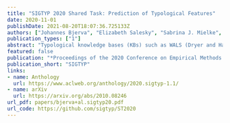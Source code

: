 ```yaml
---
title: "SIGTYP 2020 Shared Task: Prediction of Typological Features"
date: 2020-11-01
publishDate: 2021-08-20T18:07:36.725133Z
authors: ["Johannes Bjerva", "Elizabeth Salesky", "Sabrina J. Mielke", "Aditi Chaudhary", "Giuseppe G. A. Celano", "Edoardo M. Ponti", "Ekaterina Vylomova", "Ryan Cotterell", "Isabelle Augenstein"]
publication_types: ["1"]
abstract: "Typological knowledge bases (KBs) such as WALS (Dryer and Haspelmath, 2013) contain information about linguistic properties of the world’s languages. They have been shown to be useful for downstream applications, including cross-lingual transfer learning and linguistic probing. A major drawback hampering broader adoption of typological KBs is that they are sparsely populated, in the sense that most languages only have annotations for some features, and skewed, in that few features have wide coverage. As typological features often correlate with one another, it is possible to predict them and thus automatically populate typological KBs, which is also the focus of this shared task. Overall, the task attracted 8 submissions from 5 teams, out of which the most successful methods make use of such feature correlations. However, our error analysis reveals that even the strongest submitted systems struggle with predicting feature values for languages where few features are known."
featured: false
publication: "*Proceedings of the 2020 Conference on Empirical Methods in Natural Language Processing*"
publication_short: "SIGTYP"
links:
- name: Anthology
  url: https://www.aclweb.org/anthology/2020.sigtyp-1.1/
- name: arXiv
  url: https://arxiv.org/abs/2010.08246
url_pdf: papers/bjerva+al.sigtyp20.pdf
url_code: https://github.com/sigtyp/ST2020
---
```


